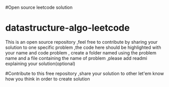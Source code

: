 #Open source leetcode solution

# datastructure-algo-leetcode
This is an open source repository ,feel free to contribute by sharing your solution to one specific problem ,the code here should be highlighted with your name and code problem , create a folder named using the problem name and a file containing the name of problem ,please add readmi explaining your solution(optional)

#Contribute to this free repository ,share your solution to other let'em know how you think in order to  create solution 
